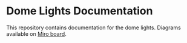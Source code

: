 # Dome Lights Documentation

This repository contains documentation for the dome lights. Diagrams available on [Miro board](https://miro.com/app/board/uXjVLkJrvMU=/?share_link_id=241683830975).
